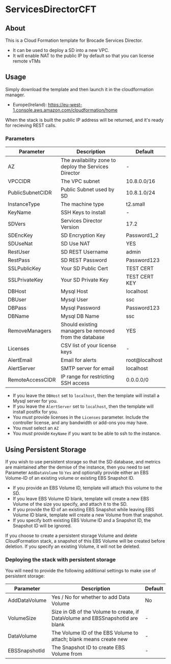 # ServicesDirectorCFT

## About
This is a Cloud Formation template for Brocade Services Director. 

* It can be used to deploy a SD into a new VPC.
* It will enable NAT to the public IP by default so that you can license remote vTMs

## Usage
Simply download the template and then launch it in the cloudformation manager.

* Europe(Ireland): https://eu-west-1.console.aws.amazon.com/cloudformation/home

When the stack is built the public IP address will be returned, and it's ready for recieving REST calls.

### Parameters
| Parameter | Description | Default |
|-----------|-------------|---------|
| AZ      | The availability zone to deploy the Services Director | - |
| VPCCIDR | The VPC subnet | 10.8.0.0/16 |
| PublicSubnetCIDR | Public Subnet used by SD | 10.8.1.0/24 |
| InstanceType | The machine type | t2.small |
| KeyName | SSH Keys to install | - |
| SDVers | Services Director Version | 17.2 |
| SDEncKey | SD Encryption Key | Password1\_2 |
| SDUseNat | SD Use NAT | YES |
| RestUser | SD REST Username | admin |
| RestPass | SD REST Password | Password123 |
| SSLPublicKey | Your SD Public Cert | TEST CERT |
| SSLPrivateKey | Your SD Private Key | TEST CERT KEY |
| DBHost | Mysql Host | localhost |
| DBUser | Mysql User | ssc |
| DBPass | Mysql Password | Password123 |
| DBName | Mysql DB Name | ssc |
| RemoveManagers | Should existing managers be removed from the database | YES |
| Licenses | CSV list of your license keys | - |
| AlertEmail | Email for alerts | root@localhost |
| AlertServer | SMTP server for email | localhost |
| RemoteAccessCIDR | IP range for restricting SSH access | 0.0.0.0/0 |

* If you leave the `DBHost` set to `localhost`, then the template will install a Mysql server for you.
* If you leave the `AlertServer` set to `localhost`, then the template will install postfix for you.
* You _must_ provide licenses in the `Licenses` parameter. Include the controller license, and any bandwidth or add-ons you may have.
* You _must_ select an `AZ` 
* You _must_ provide `KeyName` if you want to be able to ssh to the instance.

## Using Persistent Storage

If you wish to use persistent storage so that the SD database, and metrics are maintained after the demise of the instance, then you need to set Parameter `AddDataVolume` to `Yes` and optionally provide either an EBS Volume-ID of an existing volume or existing EBS Snapshot ID.

* If you provide an EBS Volume ID, template will attach this volume to the SD.
* If you leave EBS Volume ID blank, template will create a new EBS Volume of the size you specify, and attach it to the SD.
* If you provide the ID of an existing EBS Snapshot while leaving EBS Volume ID blank, template will create a new Volume from that snapshot.
* If you specify both existing EBS Volume ID and a Snapshot ID, the Snapshot ID will be ignored.

If you choose to create a persistent storage Volume and delete CloudFormation stack, a snapshot of this EBS Volume will be created before deletion. If you specify an existing Volume, it will not be deleted.

### Deploying the stack with persistent storage

You will need to provide the following additional settings to make use of persistent storage:

| Parameter | Description | Default |
|-----------|-------------|---------|
| AddDataVolume | Yes / No for whether to add Data Volume | No |
| VolumeSize | Size in GB of the Volume to create, if DataVolume and EBSSnapshotId are blank | - |
| DataVolume | The Volume ID of the EBS Volume to attach; blank means create new | - |
| EBSSnapshotId | The Snapshot ID to create EBS Volume from | - |



